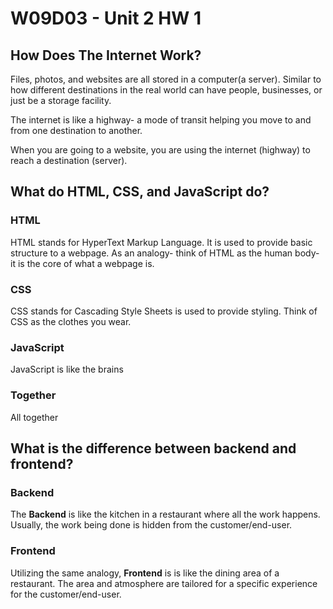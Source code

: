 # W09D03 - Unit 2 HW 1
## How Does The Internet Work?
Files, photos, and websites are all stored in a computer(a server). Similar to how different destinations in the real world can have people, businesses, or just be a storage facility.

The internet is like a highway- a mode of transit helping you move to and from one destination to another.

When you are going to a website, you are using the internet (highway) to reach a destination (server).

## What do HTML, CSS, and JavaScript do?
### **HTML**
HTML stands for HyperText Markup Language. It is used to provide basic structure to a webpage. As an analogy- think of HTML as the human body- it is the core of what a webpage is.
### **CSS**
CSS stands for Cascading Style Sheets is used to provide styling. Think of CSS as the clothes you wear.
### **JavaScript**
JavaScript is like the brains
### **Together**
All together

## What is the difference between backend and frontend?
### **Backend**
The **Backend** is like the kitchen in a restaurant where all the work happens. Usually, the work being done is hidden from the customer/end-user.
### **Frontend**
Utilizing the same analogy, **Frontend** is is like the dining area of a restaurant. The area and atmosphere are tailored for a specific experience for the customer/end-user.